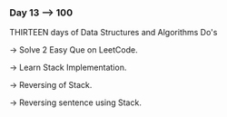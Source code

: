 ### Day 13 --> 100
THIRTEEN days of Data Structures and Algorithms
Do's

-> Solve 2 Easy Que on LeetCode.

-> Learn Stack Implementation.

-> Reversing of Stack.

-> Reversing sentence using Stack.
